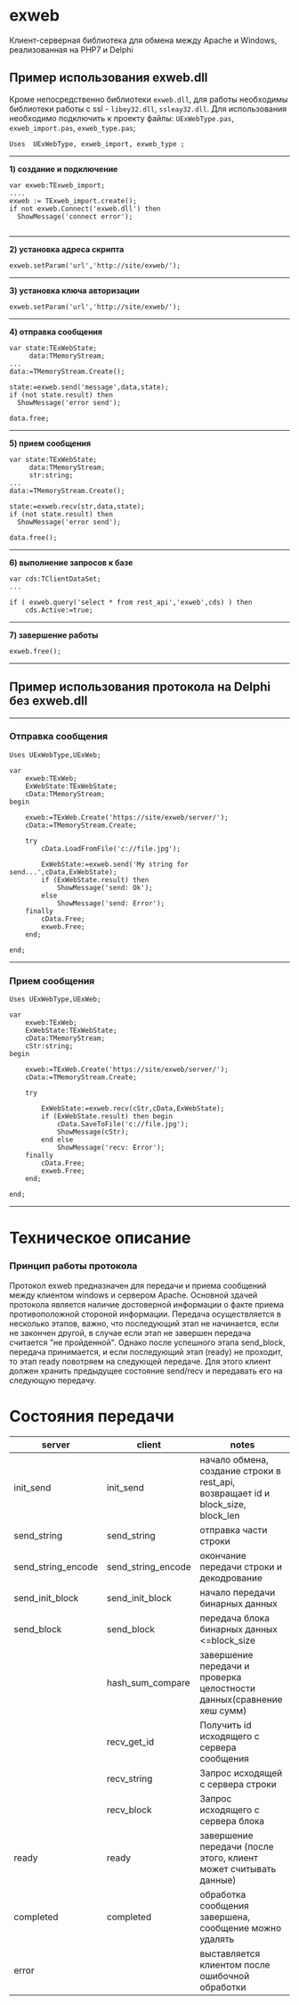 # exweb
Клиент-серверная библиотека для обмена между Apache и Windows, реализованная на PHP7 и Delphi

## Пример использования exweb.dll
Кроме непосредственно библиотеки `exweb.dll`, для работы необходимы библиотеки работы с ssl - `libey32.dll`, `ssleay32.dll`.
Для использования необходимо подключить к проекту файлы: `UExWebType.pas`, `exweb_import.pas`, `exweb_type.pas`;
```
Uses  UExWebType, exweb_import, exweb_type ;

```
----
**1) создание и подключение**
```
var exweb:TExweb_import;
....
exweb := TExweb_import.create();
if not exweb.Connect('exweb.dll') then
  ShowMessage('connect error');
  
```
----
**2) установка адреса скрипта**
```
exweb.setParam('url','http://site/exweb/');
```
----
**3) установка ключа авторизации**
```
exweb.setParam('url','http://site/exweb/');
```
----
**4) отправка сообщения**
```
var state:TExWebState;
     data:TMemoryStream;
...
data:=TMemoryStream.Create();

state:=exweb.send('message',data,state);
if (not state.result) then
  ShowMessage('error send');
  
data.free;  
```
----
**5) прием сообщения**
```
var state:TExWebState;
     data:TMemoryStream;
     str:string;
...
data:=TMemoryStream.Create();

state:=exweb.recv(str,data,state);
if (not state.result) then
  ShowMessage('error send');
  
data.free();  
```
----
**6) выполнение запросов к базе**
```
var cds:TClientDataSet;
...

if ( exweb.query('select * from rest_api','exweb',cds) ) then
    cds.Active:=true;

```

----
**7) завершение работы**
```
exweb.free();
```
---

## Пример использования протокола на Delphi без exweb.dll 
---
### Отправка сообщения
```
Uses UExWebType,UExWeb;

var
    exweb:TExWeb;
    ExWebState:TExWebState;
    cData:TMemoryStream;
begin

    exweb:=TExWeb.Create('https://site/exweb/server/');
    cData:=TMemoryStream.Create;

    try
        cData.LoadFromFile('c://file.jpg');

        ExWebState:=exweb.send('My string for send...',cData,ExWebState);
        if (ExWebState.result) then
            ShowMessage('send: Ok');
        else
            ShowMessage('send: Error');
    finally
        cData.Free;
        exweb.Free;
    end;

end;

```
---
### Прием сообщения
```
Uses UExWebType,UExWeb;

var
    exweb:TExWeb;
    ExWebState:TExWebState;
    cData:TMemoryStream;
    cStr:string;
begin

    exweb:=TExWeb.Create('https://site/exweb/server/');
    cData:=TMemoryStream.Create;

    try

        ExWebState:=exweb.recv(cStr,cData,ExWebState);
        if (ExWebState.result) then begin
            cData.SaveToFile('c://file.jpg');
            ShowMessage(cStr);
        end else
            ShowMessage('recv: Error');
    finally
        cData.Free;
        exweb.Free;
    end;

end;

```
---

# Техническое описание
### Принцип работы протокола
Протокол exweb предназначен для передачи и приема сообщений между клиентом windows и сервером Apache.
Основной здачей протокола является наличие достоверной информации о факте приема противоположной стороной информации.
Передача осуществляется в несколько этапов, важно, что последующий этап не начинается, если не закончен другой, в случае
если этап не завершен передача считается "не пройденной". Однако после успешного этапа send_block, передача принимается,
и если последующий этап (ready) не проходит, то этап ready повотряем на следующей передаче. Для этого клиент должен 
хранить предыдущее состояние send/recv и передавать его на следующую передачу.

# Состояния передачи

|server|client|notes|
|------|------|-----|
|init_send          |init_send          |начало обмена, создание строки в rest_api, возвращает id и block_size, block_len|
|send_string        |send_string        |отправка части строки|
|send_string_encode |send_string_encode |окончание передачи строки и декодрование|
|send_init_block    |send_init_block    |начало передачи бинарных данных|
|send_block         |send_block         |передача блока бинарных данных <=block_size|
|                   |hash_sum_compare   |завершение передачи и проверка целостности данных(сравнение хеш сумм)|
|                   |recv_get_id        |Получить id исходящего с сервера сообщения|
|                   |recv_string        |Запрос исходящей с сервера строки|
|                   |recv_block         |Запрос исходящего с сервера блока|
|ready              |ready              |завершение передачи (после этого, клиент может считывать данные)|
|completed          |completed          |обработка сообщения завершена, сообщение можно удалять|
|error              |                   |выставляется клиентом после ошибочной обработки|



